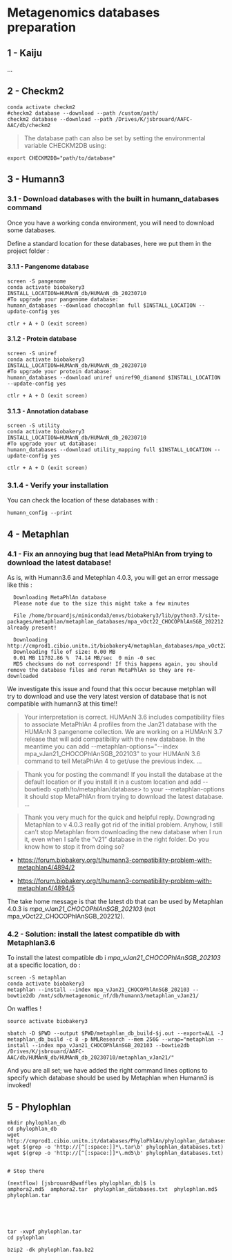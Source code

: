 # Metagenomics databases preparation




## 1 - Kaiju

...

## 2 - Checkm2

```shell
conda activate checkm2
#checkm2 database --download --path /custom/path/
checkm2 database --download --path /Drives/K/jsbrouard/AAFC-AAC/db/checkm2
```

>The database path can also be set by setting the environmental variable CHECKM2DB using:

```shell
export CHECKM2DB="path/to/database"
```


## 3 - Humann3

### 3.1 - Download databases with the built in humann_databases command
Once you have a working conda environment, you will need to download some databases.

Define a standard location for these databases, here we put them in the project folder :

#### 3.1.1 - Pangenome database

```shell
screen -S pangenome
conda activate biobakery3
INSTALL_LOCATION=HUMAnN_db/HUMAnN_db_20230710
#To upgrade your pangenome database: 
humann_databases --download chocophlan full $INSTALL_LOCATION --update-config yes

ctlr + A + D (exit screen)
```

#### 3.1.2 - Protein database

```shell
screen -S uniref
conda activate biobakery3
INSTALL_LOCATION=HUMAnN_db/HUMAnN_db_20230710
#To upgrade your protein database: 
humann_databases --download uniref uniref90_diamond $INSTALL_LOCATION --update-config yes

ctlr + A + D (exit screen)
```

#### 3.1.3 - Annotation database

```shell
screen -S utility
conda activate biobakery3
INSTALL_LOCATION=HUMAnN_db/HUMAnN_db_20230710
#To upgrade your ut database: 
humann_databases --download utility_mapping full $INSTALL_LOCATION --update-config yes

ctlr + A + D (exit screen)
```


### 3.1.4 - Verify your installation
You can check the location of these databases with :

```shell
humann_config --print
```

## 4 - Metaphlan

### 4.1 - Fix an annoying bug that lead MetaPhlAn from trying to download the latest database!
As is, with Humann3.6 and Metephlan 4.0.3, you will get an error message like this  :

```shell
  Downloading MetaPhlAn database
  Please note due to the size this might take a few minutes

  File /home/brouardjs/miniconda3/envs/biobakery3/lib/python3.7/site-packages/metaphlan/metaphlan_databases/mpa_vOct22_CHOCOPhlAnSGB_202212.tar already present!

  Downloading http://cmprod1.cibio.unitn.it/biobakery4/metaphlan_databases/mpa_vOct22_CHOCOPhlAnSGB_202212.md5
  Downloading file of size: 0.00 MB
  0.01 MB 11702.86 %  74.14 MB/sec  0 min -0 sec
  MD5 checksums do not correspond! If this happens again, you should remove the database files and rerun MetaPhlAn so they are re-downloaded
```


We investigate this issue and found that this occur because metphlan will try to download and use the very latest version of database that is not compatible with humann3 at this time!!


> Your interpretation is correct. HUMAnN 3.6 includes compatibility files to associate MetaPhlAn 4 profiles from the Jan21 database with the HUMAnN 3 pangenome collection. We are working on a HUMAnN 3.7 release that will add compatibility with the new database. In the meantime you can add --metaphlan-options="--index mpa_vJan21_CHOCOPhlAnSGB_202103" to your HUMAnN 3.6 command to tell MetaPhlAn 4 to get/use the previous index.
...

> Thank you for posting the command! If you install the database at the default location or if you install it in a custom location and add --bowtiedb <path/to/metaphlan/database> to your --metaphlan-options it should stop MetaPhlAn from trying to download the latest database.
...


> Thank you very much for the quick and helpful reply. Downgrading Metaphlan to v 4.0.3 really got rid of the initial problem. Anyhow, I still can’t stop Metaphlan from downloading the new database when I run it, even when I safe the “v21” database in the right folder. Do you know how to stop it from doing so?


  * https://forum.biobakery.org/t/humann3-compatibility-problem-with-metaphlan4/4894/2

  * https://forum.biobakery.org/t/humann3-compatibility-problem-with-metaphlan4/4894/5


The take home message is that the latest db that can be used by Metaphlan 4.0.3 is *mpa_vJan21_CHOCOPhlAnSGB_202103* (not mpa_vOct22_CHOCOPhlAnSGB_202212).


### 4.2 - Solution: install the **latest compatible db** with Metaphlan3.6
To install the latest compatible db i *mpa_vJan21_CHOCOPhlAnSGB_202103* at a specific location, do :

```shell
screen -S metaphlan
conda activate biobakery3
metaphlan --install --index mpa_vJan21_CHOCOPhlAnSGB_202103 --bowtie2db /mnt/sdb/metagenomic_nf/db/humann3/metaphlan_vJan21/
```

On waffles !
```shell
source activate biobakery3

sbatch -D $PWD --output $PWD/metaphlan_db_build-$j.out --export=ALL -J metaphlan_db_build -c 8 -p NMLResearch --mem 256G --wrap="metaphlan --install --index mpa_vJan21_CHOCOPhlAnSGB_202103 --bowtie2db /Drives/K/jsbrouard/AAFC-AAC/db/HUMAnN_db/HUMAnN_db_20230710/metaphlan_vJan21/"
```


And you are all set; we have added the right command lines options to specify which database should be used by Metaphlan when Humann3 is invoked!

## 5 - Phylophlan

  ```shell 
  mkdir phylophlan_db
  cd phylophlan_db
  wget http://cmprod1.cibio.unitn.it/databases/PhyloPhlAn/phylophlan_databases.txt
  wget $(grep -o 'http://[^[:space:]]*\.tar\b' phylophlan_databases.txt)
  wget $(grep -o 'http://[^[:space:]]*\.md5\b' phylophlan_databases.txt)


  # Stop there

  (nextflow) [jsbrouard@waffles phylophlan_db]$ ls
amphora2.md5  amphora2.tar  phylophlan_databases.txt  phylophlan.md5  phylophlan.tar





  tar -xvpf phylophlan.tar
  cd pylophlan

  bzip2 -dk phylophlan.faa.bz2
  ```